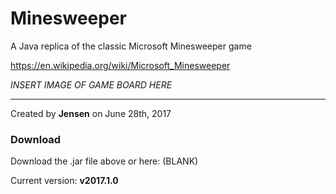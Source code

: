 # Minesweeper
A Java replica of the classic Microsoft Minesweeper game

https://en.wikipedia.org/wiki/Microsoft_Minesweeper 


<i>INSERT IMAGE OF GAME BOARD HERE</i>

---

Created by <b>Jensen</b> on June 28th, 2017


### Download

Download the .jar file above or here: (BLANK)

Current version: <b> v2017.1.0


